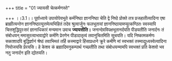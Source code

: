+++
title = "01 ज्यायसी चेत्कर्मणस्ते"

+++
।।3.1।। पूर्वाध्याये उपायोपेयभूते कर्मनिष्ठा ज्ञाननिष्ठा चेति द्वे निष्ठे
प्रोक्ते तत्र प्रजहातीत्यादिना एषा ब्राह्मीत्यन्तेन
ज्ञाननिष्ठात्युत्तमेत्यभिहितं तदेव श्रुत्वार्जुनः फलभूतायां
ज्ञाननिष्ठायामप्युत्कण्ठितः स्वस्यापि चित्तशुद्धिपुरःसरं ज्ञानाधिकारं
मन्यमान उवाच **ज्यायसीति।** जनान्देवविपक्षभूतानर्दयति पीडयतीति जनार्दनः
तं संबोधयन् ममासुरत्वाभावाद्वोरे कर्मणि प्रेरणेन पीडादातृत्वं
तवानुचितमिति सूचयति। यदि निष्कामकर्मणः सकाशादपि बुद्धिर्ज्ञानं श्रेष्ठं
तवाभिमतं तर्हि कस्माद्वारे हिंसाप्रधाने क्रूरे कर्मणि मां स्वभक्तं
तस्माद्युध्यस्वेत्यादिना नियोजयसि प्रेरयसि। हे केशव कं
ब्रह्मादिमनुकम्पार्थ गच्छतीति तथा संबोधयन्मामपि स्वभक्तं प्रति केशवो भव
नतु जनार्दन इति द्योतयति।
